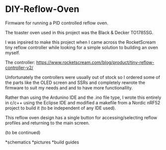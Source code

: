 # DIY-Reflow-Oven
Firmware for running a PID controlled reflow oven.

The toaster oven used in this project was the Black & Decker TO1785SG.

I was inpsired to make this project when I came across the RocketScream tiny reflow controller
while looking for a simple solution to building an oven myself.

The controller:
https://www.rocketscream.com/blog/product/tiny-reflow-controller-v2/

Unfortunately the controllers were usually out of stock so I ordered some of the parts
like the OLED screen and SSRs and completely rewrote the firmware to suit my needs and
and to have more functionallity.

Rather than using the Ardunino IDE and the .ino file type, I wrote this entirely in c/c++ using the
Eclipse IDE and modified a makefile from a Nordic nRF52 project to build it (to be independent of any IDE used).

This reflow oven design has a single button for accessing/selecting reflow profiles and returning to the main screen.

(to be continued)

*schematics
*pictures
*build guides
